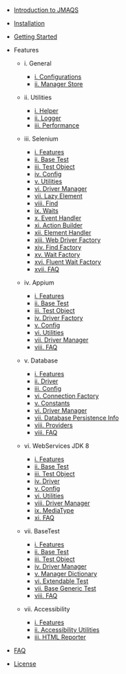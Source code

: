 - [Introduction to JMAQS ](../JMAQS_1/Introduction.md)


- [Installation](../JMAQS_1/ComingSoon.md)
- [Getting Started](../JMAQS_1/ComingSoon.md)

- Features

    - i. General
        - [i. Configurations](../JMAQS_1/ComingSoon.md)
        - [ii. Manager Store](../JMAQS_1/ComingSoon.md)

    - ii. Utilities
        - [i. Helper](../JMAQS_1/ComingSoon.md)
        - [ii. Logger](../JMAQS_1/utilties/Logger.md)
        - [iii. Performance](../JMAQS_1/ComingSoon.md)

    - iii. Selenium
        - [i. Features](../JMAQS_1/selenium/SeleniumFeatures.md)
        - [ii. Base Test](../JMAQS_1/selenium/SeleniumBaseTest.md)
        - [iii. Test Object](../JMAQS_1/selenium/SeleniumTestObject.md)
        - [iv. Config](../JMAQS_1/selenium/SeleniumConfig.md)
        - [v. Utilities](../JMAQS_1/selenium/SeleniumUtilities.md)
        - [vi. Driver Manager](../JMAQS_1/selenium/SeleniumDriverManager.md)
        - [vii. Lazy Element](../JMAQS_1/ComingSoon.md)
        - [viii. Find](../JMAQS_1/selenium/UIFind.md)
        - [ix. Waits](../JMAQS_1/selenium/UIWait.md)
        - [x. Event Handler](../JMAQS_1/selenium/EventHandler.md)
        - [xi. Action Builder](../JMAQS_1/selenium/ActionBuilder.md)
        - [xii. Element Handler](../JMAQS_1/selenium/ElementHandler.md)         
        - [xiii. Web Driver Factory](../JMAQS_1/selenium/WebDriverFactory.md)       
        - [xiv. Find Factory](../JMAQS_1/selenium/UIFindFactory.md)
        - [xv. Wait Factory](../JMAQS_1/selenium/UIWaitFactory.md)
        - [xvi. Fluent Wait Factory](../JMAQS_1/selenium/FluentWaitFactory.md)
        - [xvii. FAQ](../JMAQS_1/selenium/SeleniumFAQ.md)

    - iv. Appium
        - [i. Features](../JMAQS_1/appium/AppiumFeatures.md)
        - [ii. Base Test](../JMAQS_1/appium/AppiumBaseTest.md)
        - [iii. Test Object](../JMAQS_1/appium/AppiumTestObject.md)
        - [iv. Driver Factory](../JMAQS_1/appium/AppiumDriverFactory.md)
        - [v. Config](../JMAQS_1/appium/AppiumConfig.md)
        - [vi. Utilities](../JMAQS_1/appium/AppiumUtilities.md)
        - [vii. Driver Manager](../JMAQS_1/appium/MobileDriverManager.md)
        - [viii. FAQ](../JMAQS_1/appium/AppiumFAQ.md)

    - v. Database
        - [i. Features](../JMAQS_1/database/DatabaseFeatures.md)
        - [ii. Driver](../JMAQS_1/database/DatabaseDriver.md)
        - [iii. Config](../JMAQS_1/database/DatabaseConfig.md)
        - [vi. Connection Factory](../JMAQS_1/database/ConnectionFactory.md)
        - [v. Constants](../JMAQS_1/database/Constants.md)
        - [vi. Driver Manager](../JMAQS_1/database/DatabaseDriverManager.md)
        - [vii. Database Persistence Info](../JMAQS_1/database/DatabasePersistenceUnitInfo.md)
        - [viii. Providers](../JMAQS_1/database/Providers.md)
        - [viii. FAQ](../JMAQS_1/database/DatabaseFAQ.md)
              
    - vi. WebServices JDK 8
        - [i. Features](../JMAQS_1/webservice/WebServiceFeatures.md)
        - [ii. Base Test](../JMAQS_1/webservice/WebServiceBaseTest.md)
        - [iii. Test Object](../JMAQS_1/webservice/WebServiceTestObject.md)
        - [iv. Driver](../JMAQS_1/webservice/WebServiceDriver.md)
        - [v. Config](../JMAQS_1/webservice/WebServiceConfig.md)
        - [vi. Utilities](../JMAQS_1/webservice/WebServiceUtilities.md)
        - [viii. Driver Manager](../JMAQS_1/webservice/WebServiceDriverManager.md)
        - [ix. MediaType](../JMAQS_1/webservice/MediaType.md)
        - [xi. FAQ](../JMAQS_1/webservice/WebServiceFAQ.md)

    - vii. BaseTest
        - [i. Features](../JMAQS_1/base/BaseFeatures.md)
        - [ii. Base Test](../JMAQS_1/base/BaseTest.md)
        - [iii. Test Object](../JMAQS_1/base/BaseTestObject.md)
        - [iv. Driver Manager](../JMAQS_1/base/DriverManager.md)	
        - [v. Manager Dictionary](../JMAQS_1/base/ManagerDictionary.md)
        - [vi. Extendable Test](../JMAQS_1/base/BaseExtendableTest.md)
        - [vii. Base Generic Test](../JMAQS_1/base/BaseGenericTest.md)
        - [viii. FAQ](../JMAQS_1/base/BaseFAQ.md)

    - vii. Accessibility
      - [i. Features](../JMAQS_1/base/BaseFAQ.md)
      - [ii. Accessibility Utilities](../JMAQS_1/base/BaseFAQ.md)
      - [iii. HTML Reporter](../JMAQS_1/base/BaseFAQ.md)

- [FAQ](../JMAQS_1/ComingSoon.md)
- [License](../JMAQS_1/License.md)
